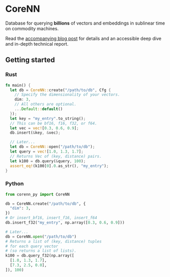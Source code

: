 # CoreNN

Database for querying **billions** of vectors and embeddings in sublinear time on commodity machines.

Read the [accompanying blog post](https://blog.wilsonl.in/corenn/) for details and an accessible deep dive and in-depth technical report.

## Getting started

### Rust

```rust
fn main() {
  let db = CoreNN::create("/path/to/db", Cfg {
    // Specify the dimensionality of your vectors.
    dim: 3,
    // All others are optional.
    ...Default::default()
  });
  let key = "my_entry".to_string();
  // This can be bf16, f16, f32, or f64.
  let vec = vec![0.3, 0.6, 0.9];
  db.insert(&key, &vec);

  // Later...
  let db = CoreNN::open("/path/to/db");
  let query = vec![1.0, 1.3, 1.7];
  // Returns Vec of (key, distance) pairs.
  let k100 = db.query(&query, 100);
  assert_eq!(k100[0].0.as_str(), "my_entry");
}
```

### Python

```python
from corenn_py import CoreNN

db = CoreNN.create("/path/to/db", {
  "dim": 3,
})
# Or insert_bf16, insert_f16, insert_f64
db.insert_f32("my_entry", np.array([0.3, 0.6, 0.9]))

# Later...
db = CoreNN.open("/path/to/db")
# Returns a list of (key, distance) tuples
# for each query vector
# (so returns a list of lists).
k100 = db.query_f32(np.array([
  [1.0, 1.3, 1.7],
  [7.3, 2.5, 0.0],
]), 100)
```
